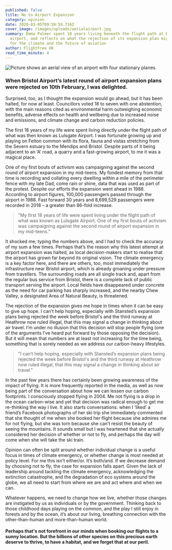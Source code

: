 ```yaml
---
published: false
title: No to Airport Expansion
category: opinion
date: 2020-03-05T09:59:59.716Z
cover_image: /images/uploads/aerialairport.jpg
summary: Emma Palmer spent 18 years living beneath the flight path at Bristol
  airport, and reflects on what the rejection of its expansion plan might mean
  for the climate and the future of aviation
author: FlightFree UK
read_time_minute: 4
---
```

![Picture shows an aerial view of an airport with four stationary planes.](/images/uploads/aerialairport.jpg)

### When Bristol Airport’s latest round of airport expansion plans were rejected on 10th February, I was delighted. 

Surprised, too, as I thought the expansion would go ahead, but it has been halted, for now at least. Councillors voted 18 to seven with one abstention, with the main reasons cited as environmental harm outweighing economic benefits, adverse effects on health and wellbeing due to increased noise and emissions, and climate change and carbon reduction policies.

The first 18 years of my life were spent living directly under the flight path of what was then known as Lulsgate Airport. I was fortunate growing up and playing on Felton common with its flora, fauna and vistas stretching from the Severn estuary to the Mendips and Bristol. Despite parts of it being adjacent to an ‘A’ road, a quarry and a fast-growing airport, to me it was a magical place.

One of my first bouts of activism was campaigning against the second round of airport expansion in my mid-teens. My fondest memory from that time is recording and collating every dwelling within a mile of the perimeter fence with my late Dad, come rain or shine, data that was used as part of the protest. Despite our efforts the expansion went ahead in 1988. According to airport figures, 100,000 passengers passed through the airport in 1988. Fast forward 30 years and 8,699,529 passengers were recorded in 2018 – a greater than 86-fold increase.

> "My first 18 years of life were spent living under the flight path of what was known as Lulsgate Airport. One of my first bouts of activism was campaigning against the second round of airport expansion in my mid-teens."

It shocked me, typing the numbers above, and I had to check the accuracy of my sum a few times. Perhaps that’s the reason why this latest attempt at airport expansion was halted, as local decision-makers start to realise that the airport has grown far beyond its original vision. The climate emergency is a key factor here, and there are others, too, most immediately the infrastructure near Bristol airport, which is already groaning under pressure from travellers. The surrounding roads are all single track and, apart from the regular bus service from Bristol, there is a complete lack of public transport serving the airport. Local fields have disappeared under concrete as the need for car parking has sharply increased, and the nearby Chew Valley, a designated Area of Natural Beauty, is threatened.

The rejection of the expansion gives me hope in times when it can be easy to give up hope. I can’t help hoping, especially with Stansted’s expansion plans being rejected the week before Bristol's and the third runway at Heathrow now ruled illegal, that this may signal a change in thinking about air travel. I’m under no illusion that this decision will stop people flying (one of the arguments I’ve heard put forward by those opposing the decision). But it will mean that numbers are at least not increasing for the time being, something that is sorely needed as we address our carbon-heavy lifestyles.

> "I can’t help hoping, especially with Stansted’s expansion plans being rejected the week before Bristol's and the third runway at Heathrow now ruled illegal, that this may signal a change in thinking about air travel."

In the past few years there has certainly been growing awareness of the impact of flying. It is more frequently reported in the media, as well as now being part of the conversation about how we can lessen our carbon footprints. I consciously stopped flying in 2004. Me not flying is a drop in the ocean carbon-wise and yet that decision was radical enough to get me re-thinking the way I live. It also starts conversations: when I ‘liked’ a friend’s Facebook photographs of her ski trip she immediately commented that she thought of me when she booked her flight because she admires me for not flying, but she was torn because she can’t resist the beauty of seeing the mountains. It sounds small but I was heartened that she actually considered her decision of whether or not to fly, and perhaps the day will come when she will take the ski train.

Opinion can often be split around whether individual change is a useful focus in times of climate emergency, or whether change is most needed at policy level. For me this isn’t either/or. It’s both/and. If we decrease demand by choosing not to fly, the case for expansion falls apart. Given the lack of leadership around tackling the climate emergency, acknowledging the extinction catastrophe, and the degradation of eco systems around the globe, we all need to start from where we are and act where and when we can.

Whatever happens, we need to change how we live, whether those changes are instigated by us as individuals or by the government. Thinking back to those childhood days playing on the common, and the play I still enjoy in forests and by the ocean, it’s about our living, breathing connection with the other-than-human and more-than-human world.

####  Perhaps that's not forefront in our minds when booking our flights to a sunny location. But the billions of other species on this precious earth deserve to thrive, to have a habitat, and we forget that at our peril.